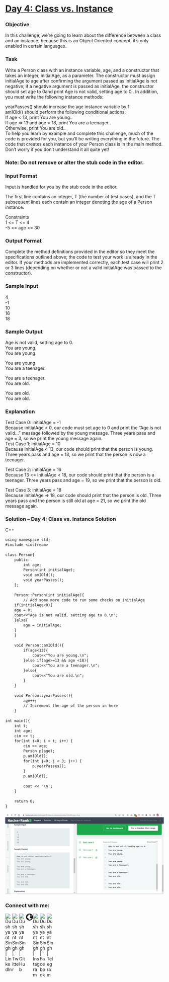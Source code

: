# [Day 4: Class vs. Instance](https://www.hackerrank.com)

### Objective
In this challenge, we’re going to learn about the difference between a class and an instance; because this is an Object Oriented concept, it’s only enabled in certain languages. 

### Task
Write a Person class with an instance variable, age, and a constructor that takes an integer, initialAge, as a parameter. The constructor must assign initialAge to age after confirming the argument passed as initialAge is not negative; if a negative argument is passed as initialAge, the constructor should set age to  0and print Age is not valid, setting age to 0.. In addition, you must write the following instance methods:

yearPasses() should increase the age instance variable by 1. <br>
amIOld() should perform the following conditional actions: <br>
If age < 13, print You are young.. <br>
If age => 13 and age < 18, print You are a teenager.. <br>
Otherwise, print You are old.. <br>
To help you learn by example and complete this challenge, much of the code is provided for you, but you’ll be writing everything in the future. The code that creates each instance of your Person class is in the main method. Don’t worry if you don’t understand it all quite yet!

### Note: Do not remove or alter the stub code in the editor.

### Input Format
Input is handled for you by the stub code in the editor. <br>


The first line contains an integer, T (the number of test cases), and the T subsequent lines each contain an integer denoting the age of a Person instance. <br>

Constraints <br>
1 <= T <= 4 <br>
-5 <= age <= 30 <br>

### Output Format
Complete the method definitions provided in the editor so they meet the specifications outlined above; the code to test your work is already in the editor. If your methods are implemented correctly, each test case will print 2 or 3 lines (depending on whether or not a valid initialAge was passed to the constructor).

### Sample Input

4 <br>
-1 <br>
10 <br>
16 <br>
18 <br>

### Sample Output

Age is not valid, setting age to 0. <br>
You are young. <br>
You are young. <br>

You are young. <br>
You are a teenager. <br>
 
You are a teenager. <br>
You are old. <br>

You are old. <br>
You are old. <br>

### Explanation


Test Case 0: initialAge = -1 <br>
Because initialAge < 0, our code must set age to 0 and print the “Age is not valid…” message followed by the young message. Three years pass and age = 3, so we print the young message again.
<br>
Test Case 1: initialAge = 10 <br>
Because initialAge < 13, our code should print that the person is young. Three years pass and age = 13, so we print that the person is now a teenager.

Test Case 2: initialAge = 16 <br>
Because 13 <= initialAge < 18, our code should print that the person is a teenager. Three years pass and age = 19, so we print that the person is old.
<br>

Test Case 3: initialAge = 18 <br>
Because initialAge => 18, our code should print that the person is old. Three years pass and the person is still old at age = 21, so we print the old message again.
<br>

### Solution – Day 4: Class vs. Instance Solution

C++

```
using namespace std;
#include <iostream>

class Person{
    public:
        int age;
        Person(int initialAge);
        void amIOld();
        void yearPasses();
    };

    Person::Person(int initialAge){
        // Add some more code to run some checks on initialAge
    if(initialAge<0){
    age = 0;
    cout<<"Age is not valid, setting age to 0.\n";
    }else{
        age = initialAge;
    }
    }

    void Person::amIOld(){
        if(age<13){
            cout<<"You are young.\n";
        }else if(age>=13 && age <18){
            cout<<"You are a teenager.\n";
        }else{
            cout<<"You are old.\n";
        }
    }

    void Person::yearPasses(){
        age++;
        // Increment the age of the person in here
    }

int main(){
    int t;
	int age;
    cin >> t;
    for(int i=0; i < t; i++) {
    	cin >> age;
        Person p(age);
        p.amIOld();
        for(int j=0; j < 3; j++) {
        	p.yearPasses(); 
        }
        p.amIOld();
      
		cout << '\n';
    }

    return 0;
}
```
![photo](https://github.com/Dushyantsingh-ds/30-Days-of-Code-hackerrank/blob/main/Content/Results/Day4.png)




### Connect with me:

[<img align="left" alt="Dushyant Singh | LinkedIn" width="22px" src="https://cdn.jsdelivr.net/npm/simple-icons@v3/icons/linkedin.svg" />][linkedin]
[<img align="left" alt="Dushyant Singh | Twitter" width="22px" src="https://cdn.jsdelivr.net/npm/simple-icons@v3/icons/twitter.svg" />][twitter]
[<img align="left" alt="Dushyant Singh | GitHub" width="22px" src="https://cdn.jsdelivr.net/npm/simple-icons@v3/icons/medium.svg" />][github]
[<img align="left" alt="Dushyant Singh | Medium" width="22px" src="https://raw.githubusercontent.com/iconic/open-iconic/master/svg/globe.svg" />][medium]
[<img align="left" alt="Dushyant Singh | Instagram" width="22px" src="https://cdn.jsdelivr.net/npm/simple-icons@v3/icons/instagram.svg" />][instagram]
[<img align="left" alt="Dushyant Singh | Facebook" width="22px" src="https://cdn.jsdelivr.net/npm/simple-icons@v3/icons/facebook.svg" />][facebook]
[<img align="left" alt="Dushyant Singh | Telegram" width="22px" src="https://cdn.jsdelivr.net/npm/simple-icons@v3/icons/telegram.svg" />][telegram]

<br />

[medium]: https://dushyantsingh-ds.medium.com/
[linkedin]: https://linkedin.com/in/dushyantsingh-ds/
[instagram]: https://www.instagram.com/dushyantsingh.ds/
[twitter]: https://twitter.com/dushyantsingh_d
[facebook]: https://www.facebook.com/dushyantsingh.india
[github]: https://github.com/Dushyantsingh-ds
[telegram]: https://t.me/dushyantsingh_d
